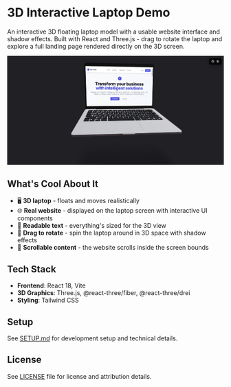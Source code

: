 # 3D Interactive Laptop Demo

An interactive 3D floating laptop model with a usable website interface and shadow effects. Built with React and Three.js - drag to rotate the laptop and explore a full landing page rendered directly on the 3D screen.

![3D Interactive Laptop Demo](public/laptop.png)

## What's Cool About It

- 🖥️ **3D laptop** - floats and moves realistically
- 🌐 **Real website** - displayed on the laptop screen with interactive UI components
- 📱 **Readable text** - everything's sized for the 3D view
- 🎯 **Drag to rotate** - spin the laptop around in 3D space with shadow effects
- 📄 **Scrollable content** - the website scrolls inside the screen bounds

## Tech Stack

- **Frontend**: React 18, Vite
- **3D Graphics**: Three.js, @react-three/fiber, @react-three/drei
- **Styling**: Tailwind CSS

## Setup

See [SETUP.md](SETUP.md) for development setup and technical details.

## License

See [LICENSE](LICENSE) file for license and attribution details.
